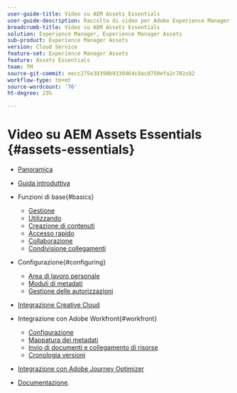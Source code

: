 ```yaml
---
user-guide-title: Video su AEM Assets Essentials
user-guide-description: Raccolta di video per Adobe Experience Manager Assets Essentials.
breadcrumb-title: Video su AEM Assets Essentials
solution: Experience Manager, Experience Manager Assets
sub-product: Experience Manager Assets
version: Cloud Service
feature-set: Experience Manager Assets
feature: Assets Essentials
team: TM
source-git-commit: eecc275e38390b9330464c8ac0750efa2c702c82
workflow-type: tm+mt
source-wordcount: '76'
ht-degree: 23%

---
```



# Video su AEM Assets Essentials {#assets-essentials}

+ [Panoramica](overview.md)

+ [Guida introduttiva](./getting-started.md)

+ Funzioni di base{#basics}
   + [Gestione](basics/managing.md)
   + [Utilizzando](basics/using.md)
   + [Creazione di contenuti](basics/creating.md)
   + [Accesso rapido](basics/quick-access.md)
   + [Collaborazione](basics/collaborating.md)
   + [Condivisione collegamenti](basics/link-sharing.md)

+ Configurazione{#configuring}
   + [Area di lavoro personale](configuring/my-workspace.md)
   + [Moduli di metadati](configuring/metadata-forms.md)
   + [Gestione delle autorizzazioni](configuring/permissions-management.md)

+ [Integrazione Creative Cloud](integrations/creative-cloud.md)

+ Integrazione con Adobe Workfront{#workfront}
   + [Configurazione](./integrations/workfront/configure.md)
   + [Mappatura dei metadati](./integrations/workfront/map-metadata.md)
   + [Invio di documenti e collegamento di risorse](./integrations/workfront/link-send.md)
   + [Cronologia versioni](./integrations/workfront/versions.md)

+ [Integrazione con Adobe Journey Optimizer](https://experienceleague.adobe.com/docs/journey-optimizer-learn/tutorials/create-messages/create-email-content-with-the-message-editor.html?lang=it)

+ [Documentazione](https://experienceleague.adobe.com/docs/experience-manager-assets-essentials/help/introduction.html).
